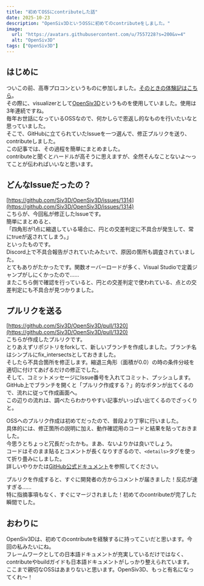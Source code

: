```yaml
---
title: "初めてOSSにcontributeした話"
date: 2025-10-23
description: "OpenSiv3DというOSSに初めてのcontributeをしました。"
image:
  url: "https://avatars.githubusercontent.com/u/7557228?s=200&v=4"
  alt: "OpenSiv3D"
tags: ["OpenSiv3D"]
---
```


## はじめに
ついこの前、高専プロコンというものに参加しました。[そのときの体験記はこちら](/blogs/procon36)。  
その際に、visualizerとして[OpenSiv3D](https://github.com/Siv3D/OpenSiv3D)というものを使用していました。使用は3年連続ですね。  
毎年お世話になっているOSSなので、何かしらで恩返し的なものを行いたいなと思っていました。  
そこで、GitHubに立てられていたIssueを一つ選んで、修正プルリクを送り、contributeしました。  
この記事では、その過程を簡単にまとめました。  
contributeと聞くとハードルが高そうに思えますが、全然そんなことないよ～ってことが伝わればいいなと思います。  

## どんなIssueだったの？
[https://github.com/Siv3D/OpenSiv3D/issues/1314](https://github.com/Siv3D/OpenSiv3D/issues/1314)  
こちらが、今回私が修正したIssueです。  
簡単にまとめると、  
「四角形が1点に縮退している場合に、円との交差判定に不具合が発生して、常にtrueが返されてしまう。」  
といったものです。  
Discord上で不具合報告がされていたみたいで、原因の箇所も調査されていました。  
とてもありがたかったです。関数オーバーロードが多く、Visual Studioで定義ジャンプがしにくかったので……  
またこちら側で確認を行っていると、円との交差判定で使われている、点との交差判定にも不具合が見つかりました。

## プルリクを送る
[https://github.com/Siv3D/OpenSiv3D/pull/1320](https://github.com/Siv3D/OpenSiv3D/pull/1320)  
こちらが作成したプルリクです。  
とりあえずリポジトリをforkして、新しいブランチを作成しました。ブランチ名はシンプルにfix_intersectsとしておきました。  
そしたら不具合箇所を修正します。縮退三角形（面積が0.0）の時の条件分岐を適切に付けてあげるだけの修正でした。  
そして、コミットメッセージにIssue番号を入れてコミット、プッシュします。  
GitHub上でブランチを開くと「プルリク作成する？」的なボタンが出てくるので、流れに従って作成画面へ。  
この辺りの流れは、調べたらわかりやすい記事がいっぱい出てくるのでざっくりと。

OSSへのプルリク作成は初めてだったので、普段より丁寧に行いました。  
具体的には、修正箇所の説明に加え、動作確認用のコードと結果を貼っておきました。  
今思うとちょっと冗長だったかも。まあ、ないよりかは良いでしょう。  
コードはそのまま貼るとコメントが長くなりすぎるので、`<details>`タグを使って折り畳みにしました。  
詳しいやりかたは[GitHub公式ドキュメント](https://docs.github.com/ja/get-started/writing-on-github/working-with-advanced-formatting/organizing-information-with-collapsed-sections)を参照してください。

プルリクを作成すると、すぐに開発者の方からコメントが届きました！反応が速すぎる……  
特に指摘事項もなく、すぐにマージされました！初めてのcontributeが完了した瞬間でした。  

## おわりに
OpenSiv3Dは、初めてのcontributeを経験するに持ってこいだと思います。今回の私みたいにね。  
フレームワークとしての日本語ドキュメントが充実しているだけではなく、contributeやbuildガイドも日本語ドキュメントがしっかり整えられています。  
ここまで親切なOSSはあまりないと思います。OpenSiv3D、もっと有名になってくれ～！  

